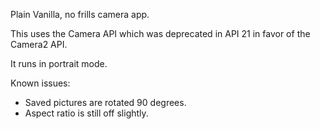 Plain Vanilla, no frills camera app.

This uses the Camera API which was deprecated in API 21 in favor of the Camera2 API.

It runs in portrait mode.

Known issues:
- Saved pictures are rotated 90 degrees.
- Aspect ratio is still off slightly.
